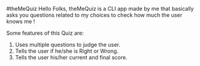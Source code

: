 #theMeQuiz
Hello Folks, theMeQuiz is a CLI app made by me that basically asks you questions related to my choices to check how much the user knows me !

Some features of this Quiz are:
1. Uses multiple questions to judge the user.
2. Tells the user if he/she is Right or Wrong.
3. Tells the user his/her current and final score.